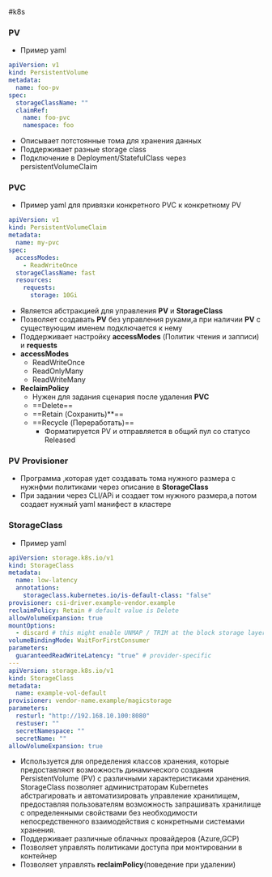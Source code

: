 #k8s
### **PV**
- Пример yaml
```yaml
apiVersion: v1
kind: PersistentVolume
metadata:
  name: foo-pv
spec:
  storageClassName: ""
  claimRef:
    name: foo-pvc
    namespace: foo
```
- Описывает потстоянные тома для хранения данных
- Поддерживает разные storage class
- Подключение в Deployment/StatefulClass через persistentVolumeClaim
### **PVC**
- Пример yaml для привязки конкретного PVC к конкретному PV
```yaml
apiVersion: v1
kind: PersistentVolumeClaim
metadata:
  name: my-pvc
spec:
  accessModes:
    - ReadWriteOnce
  storageClassName: fast
  resources:
    requests:
      storage: 10Gi

```
- Является абстракцией для управления **PV** и  **StorageClass**
- Позволяет создавать  **PV** без управления руками,а при наличии  **PV** с существующим именем подключается к нему
- Поддерживает настройку **accessModes** (Политик чтения и запписи) и **requests**
-  **accessModes**
	- ReadWriteOnce
	- ReadOnlyMany
	- ReadWriteMany
- **ReclaimPolicy**
	- Нужен для задания сценария после удаления **PVC**
	- ==Delete==
	- ==Retain (Сохранить)**==
	- ==Recycle (Переработать)==
		- Форматируется PV и отправляется в общий пул со статусо Released
### **PV Provisioner**
- Программа ,которая удет создавать тома нужного размера с нужнфми политиками через описание в **StorageClass**
- При задании через CLI/APi и создает том нужного размера,а потом создает нужный yaml манифест в кластере 
### **StorageClass**
- Пример yaml
```yaml
apiVersion: storage.k8s.io/v1
kind: StorageClass
metadata:
  name: low-latency
  annotations:
    storageclass.kubernetes.io/is-default-class: "false"
provisioner: csi-driver.example-vendor.example
reclaimPolicy: Retain # default value is Delete
allowVolumeExpansion: true
mountOptions:
  - discard # this might enable UNMAP / TRIM at the block storage layer
volumeBindingMode: WaitForFirstConsumer
parameters:
  guaranteedReadWriteLatency: "true" # provider-specific
---
apiVersion: storage.k8s.io/v1
kind: StorageClass
metadata:
  name: example-vol-default
provisioner: vendor-name.example/magicstorage
parameters:
  resturl: "http://192.168.10.100:8080"
  restuser: ""
  secretNamespace: ""
  secretName: ""
allowVolumeExpansion: true

```
- Используется для определения классов хранения, которые предоставляют возможность динамического создания PersistentVolume (PV) с различными характеристиками хранения. StorageClass позволяет администраторам Kubernetes абстрагировать и автоматизировать управление хранилищем, предоставляя пользователям возможность запрашивать хранилище с определенными свойствами без необходимости непосредственного взаимодействия с конкретными системами хранения.
- Поддерживает различные облачных провайдеров (Azure,GCP)
- Позволяет управлять политиками доступа при монтировании в контейнер
- Позволяет управлять **reclaimPolicy**(поведение при удалении)